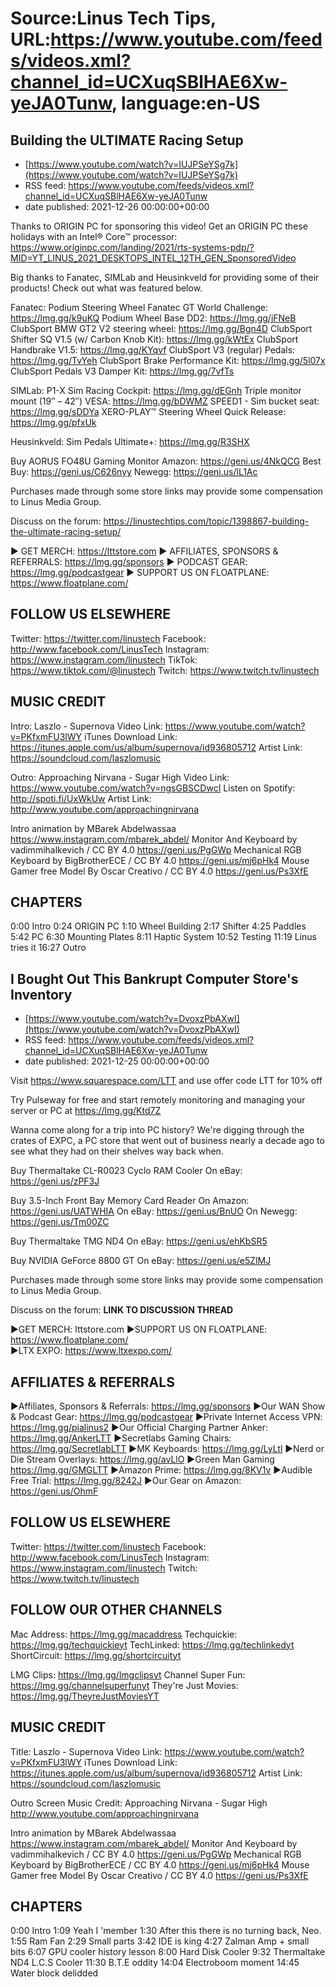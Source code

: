# Source:Linus Tech Tips, URL:https://www.youtube.com/feeds/videos.xml?channel_id=UCXuqSBlHAE6Xw-yeJA0Tunw, language:en-US

## Building the ULTIMATE Racing Setup
 - [https://www.youtube.com/watch?v=IUJPSeYSg7k](https://www.youtube.com/watch?v=IUJPSeYSg7k)
 - RSS feed: https://www.youtube.com/feeds/videos.xml?channel_id=UCXuqSBlHAE6Xw-yeJA0Tunw
 - date published: 2021-12-26 00:00:00+00:00

Thanks to ORIGIN PC for sponsoring this video! Get an ORIGIN PC these holidays with an Intel® Core™ processor:  https://www.originpc.com/landing/2021/rts-systems-pdp/?MID=YT_LINUS_2021_DESKTOPS_INTEL_12TH_GEN_SponsoredVideo

Big thanks to Fanatec, SIMLab and Heusinkveld for providing some of their products! Check out what was featured below.

Fanatec:
  Podium Steering Wheel Fanatec GT World Challenge: https://lmg.gg/k9uKQ
  Podium Wheel Base DD2: https://lmg.gg/jFNeB
  ClubSport BMW GT2 V2 steering wheel: https://lmg.gg/Bgn4D
  ClubSport Shifter SQ V1.5 (w/ Carbon Knob Kit): https://lmg.gg/kWtEx
  ClubSport Handbrake V1.5: https://lmg.gg/KYqvf
  ClubSport V3 (regular) Pedals: https://lmg.gg/TvYeh
  ClubSport Brake Performance Kit: https://lmg.gg/5l07x
  ClubSport Pedals V3 Damper Kit: https://lmg.gg/7vfTs

SIMLab:
  P1-X Sim Racing Cockpit: https://lmg.gg/dEGnh
  Triple monitor mount (19″ – 42″) VESA: https://lmg.gg/bDWMZ
  SPEED1 - Sim bucket seat: https://lmg.gg/sDDYa
  XERO-PLAY™ Steering Wheel Quick Release: https://lmg.gg/pfxUk

Heusinkveld:
  Sim Pedals Ultimate+: https://lmg.gg/R3SHX

Buy AORUS FO48U Gaming Monitor
  Amazon: https://geni.us/4NkQCG
  Best Buy: https://geni.us/C626nyy
  Newegg: https://geni.us/lL1Ac

Purchases made through some store links may provide some compensation to Linus Media Group.

Discuss on the forum: https://linustechtips.com/topic/1398867-building-the-ultimate-racing-setup/

► GET MERCH: https://lttstore.com
► AFFILIATES, SPONSORS & REFERRALS: https://lmg.gg/sponsors
► PODCAST GEAR: https://lmg.gg/podcastgear
► SUPPORT US ON FLOATPLANE: https://www.floatplane.com/

FOLLOW US ELSEWHERE
---------------------------------------------------  
Twitter: https://twitter.com/linustech
Facebook: http://www.facebook.com/LinusTech
Instagram: https://www.instagram.com/linustech
TikTok: https://www.tiktok.com/@linustech
Twitch: https://www.twitch.tv/linustech

MUSIC CREDIT
---------------------------------------------------
Intro: Laszlo - Supernova
Video Link: https://www.youtube.com/watch?v=PKfxmFU3lWY
iTunes Download Link: https://itunes.apple.com/us/album/supernova/id936805712
Artist Link: https://soundcloud.com/laszlomusic

Outro: Approaching Nirvana - Sugar High
Video Link: https://www.youtube.com/watch?v=ngsGBSCDwcI
Listen on Spotify: http://spoti.fi/UxWkUw
Artist Link: http://www.youtube.com/approachingnirvana

Intro animation by MBarek Abdelwassaa https://www.instagram.com/mbarek_abdel/
Monitor And Keyboard by vadimmihalkevich / CC BY 4.0  https://geni.us/PgGWp
Mechanical RGB Keyboard by BigBrotherECE / CC BY 4.0 https://geni.us/mj6pHk4
Mouse Gamer free Model By Oscar Creativo / CC BY 4.0 https://geni.us/Ps3XfE

CHAPTERS
---------------------------------------------------  
0:00 Intro
0:24 ORIGIN PC
1:10 Wheel Building
2:17 Shifter
4:25 Paddles
5:42 PC
6:30 Mounting Plates
8:11 Haptic System
10:52 Testing
11:19 Linus tries it
16:27 Outro

## I Bought Out This Bankrupt Computer Store's Inventory
 - [https://www.youtube.com/watch?v=DvoxzPbAXwI](https://www.youtube.com/watch?v=DvoxzPbAXwI)
 - RSS feed: https://www.youtube.com/feeds/videos.xml?channel_id=UCXuqSBlHAE6Xw-yeJA0Tunw
 - date published: 2021-12-25 00:00:00+00:00

Visit https://www.squarespace.com/LTT and use offer code LTT for 10% off

Try Pulseway for free and start remotely monitoring and managing your server or PC at https://lmg.gg/Ktd7Z

Wanna come along for a trip into PC history? We're digging through the crates of EXPC, a PC store that went out of business nearly a decade ago to see what they had on their shelves way back when. 

Buy Thermaltake CL-R0023 Cyclo RAM Cooler
On eBay: https://geni.us/zPF3J

Buy 3.5-Inch Front Bay Memory Card Reader
On Amazon: https://geni.us/UATWHIA
On eBay: https://geni.us/BnUO
On Newegg: https://geni.us/Tm00ZC

Buy Thermaltake TMG ND4
On eBay: https://geni.us/ehKbSR5

Buy NVIDIA GeForce 8800 GT
On eBay: https://geni.us/e5ZlMJ

Purchases made through some store links may provide some compensation to Linus Media Group.

Discuss on the forum: **LINK TO DISCUSSION THREAD**


►GET MERCH: lttstore.com
►SUPPORT US ON FLOATPLANE: https://www.floatplane.com/  
►LTX EXPO: https://www.ltxexpo.com/   

AFFILIATES & REFERRALS
---------------------------------------------------
►Affiliates, Sponsors & Referrals: https://lmg.gg/sponsors
►Our WAN Show & Podcast Gear: https://lmg.gg/podcastgear
►Private Internet Access VPN: https://lmg.gg/pialinus2
►Our Official Charging Partner Anker: https://lmg.gg/AnkerLTT
►Secretlabs Gaming Chairs: https://lmg.gg/SecretlabLTT
►MK Keyboards: https://lmg.gg/LyLtl
►Nerd or Die Stream Overlays: https://lmg.gg/avLlO
►Green Man Gaming https://lmg.gg/GMGLTT
►Amazon Prime: https://lmg.gg/8KV1v
►Audible Free Trial: https://lmg.gg/8242J
►Our Gear on Amazon: https://geni.us/OhmF

FOLLOW US ELSEWHERE
---------------------------------------------------  
Twitter: https://twitter.com/linustech
Facebook: http://www.facebook.com/LinusTech
Instagram: https://www.instagram.com/linustech
Twitch: https://www.twitch.tv/linustech

FOLLOW OUR OTHER CHANNELS
---------------------------------------------------  
Mac Address: https://lmg.gg/macaddress
Techquickie: https://lmg.gg/techquickieyt
TechLinked: https://lmg.gg/techlinkedyt
ShortCircuit: https://lmg.gg/shortcircuityt

LMG Clips: https://lmg.gg/lmgclipsyt
Channel Super Fun: https://lmg.gg/channelsuperfunyt
They're Just Movies: https://lmg.gg/TheyreJustMoviesYT

MUSIC CREDIT
---------------------------------------------------  
Title: Laszlo - Supernova
Video Link: https://www.youtube.com/watch?v=PKfxmFU3lWY
iTunes Download Link: https://itunes.apple.com/us/album/supernova/id936805712
Artist Link: https://soundcloud.com/laszlomusic

Outro Screen Music Credit: Approaching Nirvana - Sugar High http://www.youtube.com/approachingnirvana

Intro animation by MBarek Abdelwassaa https://www.instagram.com/mbarek_abdel/
Monitor And Keyboard by vadimmihalkevich / CC BY 4.0  https://geni.us/PgGWp
Mechanical RGB Keyboard by BigBrotherECE / CC BY 4.0 https://geni.us/mj6pHk4
Mouse Gamer free Model By Oscar Creativo / CC BY 4.0 https://geni.us/Ps3XfE

CHAPTERS
---------------------------------------------------  
0:00 Intro 
1:09 Yeah I 'member
1:30 After this there is no turning back, Neo.
1:55 Ram Fan
2:29 Small parts
3:42 IDE is king
4:27 Zalman Amp + small bits 
6:07 GPU cooler history lesson
8:00 Hard Disk Cooler
9:32 Thermaltake ND4 L.C.S Cooler
11:30 B.T.E oddity 
14:04 Electroboom moment 
14:45 Water block delidded

